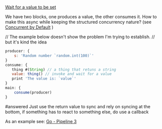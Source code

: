[Wait for a value to be set](solved/Wait%20for%20a%20value%20to%20be%20set.md)

We have two blocks, one produces a value, the other consumes it. How to make this async while keeping the structured concurrency nature? (see [Concurrent by Default](../../Features/Concurrent%20by%20Default.md) )



// The example below doesn't show the problem I'm trying to establish. 
// but it's kind the idea 
```javascript
producer: { 
	s: 'Random number `random.int(100)`' 
}
consume: {
   thing #(String) // a thing that retuns a string
   value: thing() // invoke and wait for a value
   print 'The value is: `value`'
}
main: {
	consume(producer)
}

```


#answered  Just use the return value to sync and rely on syncing at the bottom, if something has to react to something else, do use a callback

As an example see: [Go - Pipeline 3](Go%20-%20Pipeline%203.md)
